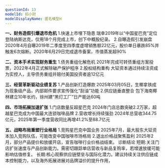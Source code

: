 ```yaml
---
questionId: 13
modelId: 蚂小财
modelDisplayName: 匿名模型H
---
```

**一、财务造假引爆退市危机**
1.快速上市埋下隐患
瑞幸2019年以“中国星巴克”定位登陆纳斯达克，仅用18个月完成上市，创下中概股纪录。
2.自曝造假引发崩盘
2020年4月自曝2019年二季度至四季度虚增销售额22亿元，股价单日暴跌85%并触发6次熔断。2020年6月29日完成退市备案，市值蒸发超90%

**二、资本手术实现财务重生**
1.债务重组化解危机
2021年完成可转债重组方案投票，2022年4月正式解除破产保护程序
2.股权结构重构
大钲资本通过持续注资成为实控人，主导债务重组并赔付美国投资者逾12亿元

**三、经营革新驱动业绩复苏**
1.产品创新打造爆款
2025年03月05日，生椰拿铁成为现象级产品，内部邮件要求宣传强化“刮油”功能
2.供应链垂直整合
包下海南椰林建立10年长约，徐州建“黑灯工厂”日产能达60吨

**四、市场拓展加速扩张**
1.门店数量反超星巴克
2024年门店总数突破2.2万家，超越星巴克成为中国最大连锁咖啡品牌 
2.营收增长持续强劲
2024年总营收344.75亿元，2025年第一季度营收同比再增41.2%至88.7亿元

**五、战略布局重塑行业格局**
1.竞购星巴克中国业务
2025年7月，最大股东大钲资本加入竞购队伍，可能改变中国咖啡市场格局
2.退出价格战聚焦盈利
2025年2月，部分产品提价和放缓开店，宣告咖啡行业价格战结束。
诊断结论
短期:关注门店扩张速度与产品创新能力。需密切跟踪单店营收与新品复购率，若增速放缓可能影响估值修复。
长期:核心观察供应链壁垒与国际化潜力。建议持续关注供应链成本控制能力，以及海外拓展进展对品牌溢价的提升作用，